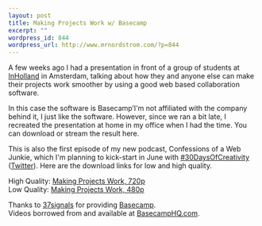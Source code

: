 ```yaml
--- 
layout: post
title: Making Projects Work w/ Basecamp
excerpt: ""
wordpress_id: 844
wordpress_url: http://www.mrnordstrom.com/?p=844
---
```

<p>A few weeks ago I had a presentation in front of a group of students at <a href="http://www.inholland.nl/">InHolland</a> in Amsterdam, talking about how they and anyone else can make their projects work smoother by using a good web based collaboration software.</p>
<!--more-->
<p>In this case the software is Basecamp&rsquo;I'm not affiliated with the company behind it, I just like the software. However, since we ran a bit late, I recreated the presentation at home in my office when I had the time. You can download or stream the result here.</p>
<p>This is also the first episode of my new podcast, Confessions of a Web Junkie, which I'm planning to kick-start in June with <a href="http://30daysofcreativity.com/">#30DaysOfCreativity</a> (<a href="http://twitter.com/#search?q=%2330daysofcreativity">Twitter</a>). Here are the download links for low and high quality.</p>
<p>High Quality: <a href="http://www.mrnordstrom.com/video/20100517_making_projects_work/20100517_making_projects_work_720.mov">Making Projects Work, 720p</a><br>
Low Quality: <a href="http://www.mrnordstrom.com/video/20100517_making_projects_work/20100517_making_projects_work_720.mov">Making Projects Work, 480p</a></p>
<p>Thanks to <a href="http://37signals.com/">37signals</a> for providing <a href="http://basecamphq.com">Basecamp</a>.</a><br>
Videos borrowed from and available at <a href="http://basecamphq.com">BasecampHQ.com</a>.</a></p>
